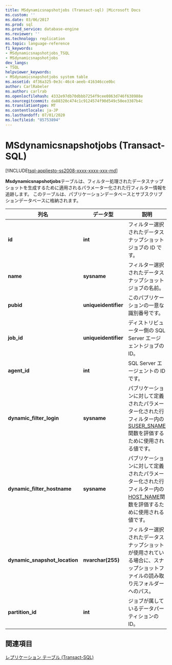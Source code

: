 ```yaml
---
title: MSdynamicsnapshotjobs (Transact-sql) |Microsoft Docs
ms.custom: ''
ms.date: 03/06/2017
ms.prod: sql
ms.prod_service: database-engine
ms.reviewer: ''
ms.technology: replication
ms.topic: language-reference
f1_keywords:
- MSdynamicsnapshotjobs_TSQL
- MSdynamicsnapshotjobs
dev_langs:
- TSQL
helpviewer_keywords:
- MSdynamicsnapshotjobs system table
ms.assetid: 4f36a325-0e3c-46c4-aeeb-416346cce0bc
author: CarlRabeler
ms.author: carlrab
ms.openlocfilehash: 4332e97db70dbbb7254f9cee0863d746f638988e
ms.sourcegitcommit: da88320c474c1c9124574f90d549c50ee3387b4c
ms.translationtype: MT
ms.contentlocale: ja-JP
ms.lasthandoff: 07/01/2020
ms.locfileid: "85753894"
---
```

# <a name="msdynamicsnapshotjobs-transact-sql"></a>MSdynamicsnapshotjobs (Transact-SQL)
[!INCLUDE[tsql-appliesto-ss2008-xxxx-xxxx-xxx-md](../../includes/applies-to-version/sqlserver.md)]

  **Msdynamicsnapshotjobs**テーブルは、フィルター処理されたデータスナップショットを生成するために適用されるパラメーター化された行フィルター情報を追跡します。 このテーブルは、パブリケーションデータベースとサブスクリプションデータベースに格納されます。  
  
|列名|データ型|説明|  
|-----------------|---------------|-----------------|  
|**id**|**int**|フィルター選択されたデータスナップショットジョブの ID です。|  
|**name**|**sysname**|フィルター選択されたデータスナップショットジョブの名前。|  
|**pubid**|**uniqueidentifier**|このパブリケーションの一意な識別番号です。|  
|**job_id**|**uniqueidentifier**|ディストリビューター側の SQL Server エージェントジョブの ID。|  
|**agent_id**|**int**|SQL Server エージェントの ID です。|  
|**dynamic_filter_login**|**sysname**|パブリケーションに対して定義されたパラメーター化された行フィルター内の[SUSER_SNAME](../../t-sql/functions/suser-sname-transact-sql.md)関数を評価するために使用される値です。|  
|**dynamic_filter_hostname**|**sysname**|パブリケーションに対して定義されたパラメーター化された行フィルター内の[HOST_NAME](../../t-sql/functions/host-name-transact-sql.md)関数を評価するために使用される値です。|  
|**dynamic_snapshot_location**|**nvarchar(255)**|フィルター選択されたデータスナップショットが使用されている場合に、スナップショットファイルの読み取り元フォルダーへのパス。|  
|**partition_id**|**int**|ジョブが属しているデータパーティションの ID。|  
  
## <a name="see-also"></a>関連項目  
 [レプリケーション テーブル &#40;Transact-SQL&#41;](../../relational-databases/system-tables/replication-tables-transact-sql.md)  
  
  
